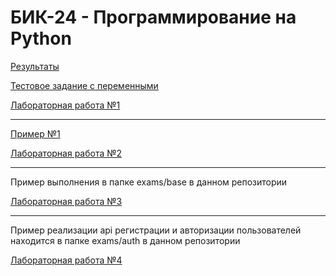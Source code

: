 # БИК-24 - Программирование на Python

[Результаты](https://thebandik.onlyoffice.com/s/XttNR48-hB7kyK2)

[Тестовое задание с переменными](test.md)

[Лабораторная работа №1](lab1.md)

---

[Пример №1](ex1.md)

[Лабораторная работа №2](lab2.md)

---

Пример выполнения в папке exams/base в данном репозитории

[Лабораторная работа №3](lab3.md)

---

Пример реализации api регистрации и авторизации пользователей находится в папке exams/auth в данном репозитории

[Лабораторная работа №4](lab4.md)

